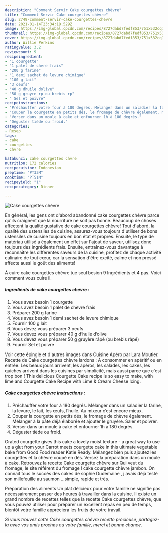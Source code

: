 ```yaml
---
description: "Comment Servir Cake courgettes chèvre"
title: "Comment Servir Cake courgettes chèvre"
slug: 2749-comment-servir-cake-courgettes-chevre
date: 2021-01-14T23:34:18.529Z
image: https://img-global.cpcdn.com/recipes/8727dabd7fedf853/751x532cq70/cake-courgettes-chevre-photo-principale-de-la-recette.jpg
thumbnail: https://img-global.cpcdn.com/recipes/8727dabd7fedf853/751x532cq70/cake-courgettes-chevre-photo-principale-de-la-recette.jpg
cover: https://img-global.cpcdn.com/recipes/8727dabd7fedf853/751x532cq70/cake-courgettes-chevre-photo-principale-de-la-recette.jpg
author: Willie Perkins
ratingvalue: 3.2
reviewcount: 9
recipeingredient:
- "1 courgette"
- "1 palet de chvre frais"
- "200 g farine"
- "1 demi sachet de levure chimique"
- "100 g lait"
- "3 oeufs"
- "40 g dhuile dolive"
- "50 g gruyre rp ou brebis rp"
- " Sel et poivre"
recipeinstructions:
- "Préchauffer votre four à 180 degrés. Mélanger dans un saladier la farine, la levure, le lait, les œufs, l’huile. Au mixeur c’est encore mieux."
- "Couper la courgette en petits dés, le fromage de chèvre également. Mélanger à la pâte déjà élaborée et ajouter le gruyère. Saler et poivrer."
- "Verser dans un moule à cake et enfourner 1h à 180 degrés."
- "Déguster tiède ou froid."
categories:
- Resep
tags:
- cake
- courgettes
- chvre

katakunci: cake courgettes chvre 
nutrition: 172 calories
recipecuisine: Indonesian
preptime: "PT33M"
cooktime: "PT51M"
recipeyield: "1"
recipecategory: Dinner

---
```



![Cake courgettes chèvre](https://img-global.cpcdn.com/recipes/8727dabd7fedf853/751x532cq70/cake-courgettes-chevre-photo-principale-de-la-recette.jpg)

En général, les gens ont d'abord abandonné cake courgettes chèvre parce qu'ils craignent que la nourriture ne soit pas bonne. Beaucoup de choses affectent la qualité gustative de cake courgettes chèvre! Tout d'abord, la qualité des ustensiles de cuisine, assurez-vous toujours d'utiliser de bons ustensiles de cuisine toujours en bon état et propres. Ensuite, le type de matériau utilisé a également un effet sur l'ajout de saveur, utilisez donc toujours des ingrédients frais. Ensuite, entraînez-vous davantage à reconnaître les différentes saveurs de la cuisine, profitez de chaque activité culinaire de tout cœur, car la sensation d'être excité, calme et non pressé affecte aussi le goût des aliments!

<!--inarticleads1-->

À cuire cake courgettes chèvre tue seul besion 9 Ingrédients et 4 pas. Voici comment vous cuire il.

##### Ingrédients de cake courgettes chèvre :

1. Vous avez besoin 1 courgette
1. Vous avez besoin 1 palet de chèvre frais
1. Préparer 200 g farine
1. Vous avez besoin 1 demi sachet de levure chimique
1. Fournir 100 g lait
1. Vous devez vous préparer 3 oeufs
1. Vous devez vous préparer 40 g d’huile d’olive
1. Vous devez vous préparer 50 g gruyère râpé (ou brebis râpé)
1. Fournir  Sel et poivre


Voir cette épingle et d&#39;autres images dans Cuisine Apéro par Lara Moutier. Recette de Cake courgettes chèvre lardons : A consommer en apéritif ou en entrée. Les beaux jours arrivent, les apéros, les salades, les cakes, les quiches arrivent dans les cuisines par simplicité, mais aussi parce que c&#39;est trop bon ! This delicious Courgette Cake recipe is so easy to make, with lime and Courgette Cake Recipe with Lime &amp; Cream Cheese Icing. 

<!--inarticleads2-->

##### Cake courgettes chèvre instructions :

1. Préchauffer votre four à 180 degrés. Mélanger dans un saladier la farine, la levure, le lait, les œufs, l’huile. Au mixeur c’est encore mieux.
1. Couper la courgette en petits dés, le fromage de chèvre également. Mélanger à la pâte déjà élaborée et ajouter le gruyère. Saler et poivrer.
1. Verser dans un moule à cake et enfourner 1h à 180 degrés.
1. Déguster tiède ou froid.


Grated courgette gives this cake a lovely moist texture - a great way to use up a glut from your Carrot meets courgette cake in this ultimate vegetable bake from Good Food reader Katie Ready. Mélangez bien puis ajoutez les courgettes et la chèvre coupé en dés. Versez la préparation dans un moule à cake. Retrouvez la recette Cake courgette chèvre sur Qui veut du fromage, le site référent du fromage ! cake courgette chèvre jambon. On connait tous le succès des cakes de sophie Dudemaine , j avais déjà testé son millefeuille au saumon …simple, rapide et très. 

<!--inarticleads1-->

<p>
Préparation des aliments Un plat délicieux pour votre famille ne signifie pas nécessairement passer des heures à travailler dans la cuisine. Il existe un grand nombre de recettes telles que la recette Cake courgettes chèvre, que vous pouvez utiliser pour préparer un excellent repas en peu de temps, bientôt votre famille appréciera les fruits de votre travail.
</p>

<p>
<i>Si vous trouvez cette Cake courgettes chèvre recette précieuse, partagez-la avec vos amis proches ou votre famille, merci et bonne chance.</i>
</p>
